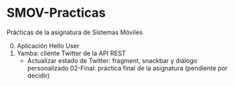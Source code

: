 # SMOV-Practicas
 Prácticas de la asignatura de Sistemas Móviles

  00. Aplicación Hello User
  01. Yamba: cliente Twitter de la API REST
      - Actualizar estado de Twitter: fragment, snackbar y diálogo personalizado
  02-Final: práctica final de la asignatura (pendiente por decidir)

